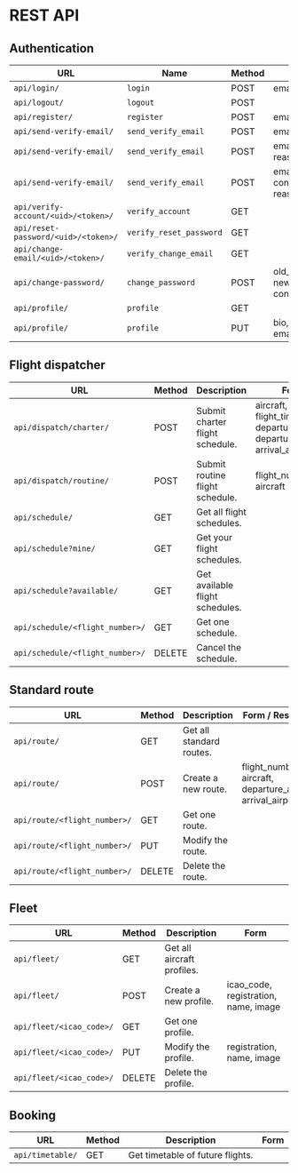 # REST API
## Authentication
| URL                                 | Name                    | Method | Form                                                           |
|-------------------------------------|-------------------------|--------|----------------------------------------------------------------|
| `api/login/`                        | `login`                 | POST   | email, password                                                |
| `api/logout/`                       | `logout`                | POST   |                                                                |
| `api/register/`                     | `register`              | POST   | email, password                                                |
| `api/send-verify-email/`            | `send_verify_email`     | POST   | email, reason=`register`                                       |
| `api/send-verify-email/`            | `send_verify_email`     | POST   | email, new_email, reason=`change_email`                        |
| `api/send-verify-email/`            | `send_verify_email`     | POST   | email, new_password, confirm_password, reason=`reset_password` |
| `api/verify-account/<uid>/<token>/` | `verify_account`        | GET    |                                                                |
| `api/reset-password/<uid>/<token>/` | `verify_reset_password` | GET    |                                                                |
| `api/change-email/<uid>/<token>/`   | `verify_change_email`   | GET    |                                                                |
| `api/change-password/`              | `change_password`       | POST   | old_password, new_password, confirm_password                   |
| `api/profile/`                      | `profile`               | GET    |                                                                |
| `api/profile/`                      | `profile`               | PUT    | bio, display_name, email, receive_emails                       |

## Flight dispatcher
| URL                             | Method | Description                     | Form                                                                      |
|---------------------------------|--------|---------------------------------|---------------------------------------------------------------------------|
| `api/dispatch/charter/`         | POST   | Submit charter flight schedule. | aircraft, flight_time, departure_time, departure_airport, arrival_airport |
| `api/dispatch/routine/`         | POST   | Submit routine flight schedule. | flight_number, aircraft                                                   |
| `api/schedule/`                 | GET    | Get all flight schedules.       |                                                                           |
| `api/schedule?mine/`            | GET    | Get your flight schedules.      |                                                                           |
| `api/schedule?available/`       | GET    | Get available flight schedules. |                                                                           |
| `api/schedule/<flight_number>/` | GET    | Get one schedule.               |                                                                           |
| `api/schedule/<flight_number>/` | DELETE | Cancel the schedule.            |                                                                           |

## Standard route
| URL                          | Method | Description              | Form / Response                                             |
|------------------------------|--------|--------------------------|-------------------------------------------------------------|
| `api/route/`                 | GET    | Get all standard routes. |                                                             |
| `api/route/`                 | POST   | Create a new route.      | flight_number, aircraft, departure_airport, arrival_airport |
| `api/route/<flight_number>/` | GET    | Get one route.           |                                                             |
| `api/route/<flight_number>/` | PUT    | Modify the route.        |                                                             |
| `api/route/<flight_number>/` | DELETE | Delete the route.        |                                                             |

## Fleet
| URL                      | Method | Description                | Form                                 |
|--------------------------|--------|----------------------------|--------------------------------------|
| `api/fleet/`             | GET    | Get all aircraft profiles. |                                      |
| `api/fleet/`             | POST   | Create a new profile.      | icao_code, registration, name, image |
| `api/fleet/<icao_code>/` | GET    | Get one profile.           |                                      |
| `api/fleet/<icao_code>/` | PUT    | Modify the profile.        | registration, name, image            |
| `api/fleet/<icao_code>/` | DELETE | Delete the profile.        |                                      |

## Booking
| URL              | Method | Description                      | Form |
|------------------|--------|----------------------------------|------|
| `api/timetable/` | GET    | Get timetable of future flights. |      |
